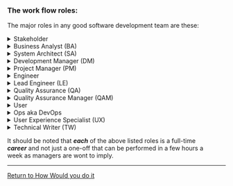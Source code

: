 ### The work flow roles:  

The major roles in any good software development team are these:  

<details>
  <summary>Stakeholder</summary>  
  This is the person that has noted the deficiency in the current  
  environment and is the one to whom the progress of the resulting solution  
  will ultimately be reported to.  
  Why is the stakeholder part of the team? They are the ones that will  
  ultimately "sign off" on the solution and allow it to pass into production  
  as "the answer" to the original deficiency.  
  This person/these people will work with the BA to turn vague "concerns" into  
  proper, single-responsibility-oriented, deficiencies that may be documented  
  in a "request for solution".  
  It's important at this step to understand that the more clearly the noted  
  deficiencies are defined, the quicker the solution will ultimately present  
  itself.  
  Vagueness in deficiency definition will lead to wasted time in development  
  for a myriad of reasons, the least of which will be coding something that  
  doesn't need to be in the system and all the wasted time that goes with that.  
  
</details>  

<details>
  <summary>Business Analyst (BA)</summary>  
  Person whose knowledge encompasses the business view  
  of the organization but can "speak" a little "tech". In short, this  
  person is a business process-oriented individual with little actual  
  engineering acumen but is intimately familiar with "how the business  
  works" and thus understands, at a business level, the impact of the  
  current deficiency and the resulting benefit of an implemented  
  solution.  
  Assists in creating a development dictionary and associated DSL as  
  needed.  

</details>  

<details>
  <summary>System Architect (SA)</summary>  
  The opposite of the BA - this person is well versed in  
  technology but has little knowledge of the details of the business. The  
  primary role of the SA is to translate the business-oriented  
  statement(s) of a deficiency and convert that "business-speak" into  
  technology terms that the rest of the development team may use to  
  implement a solution.  
  A big portion of this job is maintaining a sense of the "Big Picture".  
  It is the job of the SA to determine the impact of any new software  
  on the current system and *guide* the development of the overall system  
  to ensure the use of all new technologies as is appropriate and to  
  ensure a minimum of "technical debt".  
  ***The System Architect does --NOT-- write software!***  
  
  At a minimum, the SA will:  

  - Determine which emerging technologies should be integrated into the  
    current system to continually lower technical debt and ensure that  
    the overall system remains current with technology.  

  - Ensure the Development Managers are made familiar with said new  
    technologies.  

  - Ensures Lead Engineers understand (after appropriate training) the  
    impact of the new technologies and what might be necessary to perform  
    the necessary integration of the new tech into the current system.  
    In short, help the LE's with the implementation details from a  
    *design* point of view and pass approval on the selected  
    implementation from a system impact point of view.  

  - Create a dictionary and associated DSL (Domain Specific Language)  
    with the assistance of the BA such that all deficiency definitions  
    will use a common language so the possibility of misunderstanding is  
    reduced significantly.  

  - Assist in the building of requirements based on the BA-generated  
    functionality item requests/issues/bugs.

  - Assist with the creation of development milestones as metrics for  
    managers to use to gauge progress.  

</details>  

<details>
  <summary>Development Manager (DM)</summary>  
  Person who is familiar with the abilities or lack  
  thereof of personnel attached to a particular project.  
  Serves as the "gatekeeper" for code integration into the code  
  repository based on feedback from the engineers and QA managers.  

  At a minimum, the DM will:  

  - Ensure the availability of training materials in whatever form is most  
    appropriate for the need and ensures that personnel are given time and  
    resources to obtain said training. In other words, the training must  
    not only be available but must be integrated into the day-to-day  
    schedule of the engineers such that training is just "part of the job"  
    as opposed to being some "special" thing that serves as a perceived  
    "interruption" in the on-going solution development process.  
    Training should ***not*** affect the nominal work-life balance, nor  
    should training be an occasional, exceptional "reward" for engineers.  
    Training should be an integral part of the engineer's working day.  

- Serves as the person tasked with leading code reviews and is the final
  arbiter as to the acceptability of reviewed code.  

- Monitor the availability of the code repositories, ensure proper SDLC  
  practices are maintained and control access to said repositories.  

</details>  

<details>
  <summary>Project Manager (PM)</summary>  
  Person whose purpose is to arrange order of  
  precedence for the derived tasks as generated from the  
  requirements/features.  
  This person doesn't need to know who will perform the work, just in what  
  order the work will be performed. This knowledge will come from working  
  with the BA to determine priority based on business needs and,  
  ultimately, the demands of the stake holders.  
  Will work with the DM to match tasks with engineers.  

</details>  

<details>
  <summary>Engineer</summary>  
  The person responsible for creating the software solution if  
  software is indeed part of the solution based on tasks as assigned by the PM.  
  The ***one*** job of the Engineer is to ***Write Excellent Code***  
  *and nothing else!*  

</details>  

<details>
  <summary>Lead Engineer (LE)</summary>  
  This is the "go-to" person when a question concerning a new  
  technology comes up during the development process. Should be well-versed in  
  all new technologies as chosen by the SA but at an implementation level vs  
  an integration level. In other words, the SA choses the new tech based on  
  what it does, the Lead Engineer learns how it does it and therefore how to  
  implement that choice and integrate it into the current system.  
  May or may not be a "Team Lead" in so much as they would be responsible for  
  overseeing the activities of fellow engineers, this role is not such much a  
  role concerned with *management* as it is ***knowledge***.  
  Interfaces with the SA to stay up on selected new technologies as seen from an  
  ***implementation*** viewpoint aka "*how* to make it go" as opposed to "why".  

</details>  

<details>
  <summary>Quality Assurance (QA)</summary>  
  Person responsible for testing the software solution to ensure that  
  it meets the requirements from a user point of view.  
  Much of this role can be performed by automation, however, in the final  
  analysis, it takes a human user to determine of the solution meets the  
  minimum "non-annoyance" metric. The software might do what it needs to but if  
  it annoys the users, it's not an actual "solution".  

</details>  

<details>
  <summary>Quality Assurance Manager (QAM)</summary>  
  Person serving equivalent role to DM but for testers and  
  issue/bug resolution evaluation.  
  Works with the DM to validate status of development progress as to code  
  acceptance/rejection and the "why's" and "wherefores" of rejection should  
  such be necessary.  

</details>  

<details>
  <summary>User</summary>  
  Person who actually uses the software on a day to day basis. This  
  person will have insight into the necessary application flow and how things  
  "should" work. WIll most often be the source of motivation for changes in the  
  current system.  
  Should ***not*** be the source of the desired solution.  

</details>  

<details>
  <summary>Ops aka DevOps</summary>  
  Person responsible for overseeing deployment of the software solution to  
  both a testing/QA environment and to Production.  

</details>  

<details>
  <summary>User Experience Specialist (UX)</summary>  
  User interface specialist. Includes a "copywriter", a person that is  
  responsible for making the user interface more palatable (understandable)  
  to the rest of the universe. This individual will be something of an artist  
  focused on user interfaces (a task which most regular developers suck at).  
  Provides input/feedback from/to users to effect a desired user interface and  
  corresponding flow of the business process said UI is to effect.  
  Provides input for the technical writer such that the documentation for the  
  system is both up-to-date and accurate such that new users have a reliable  
  resource to call upon to learn the business processes via the interface.    

</details>  

<details>
  <summary>Technical Writer (TW)</summary>  
  Technical Writer aka "technical documentation specialist". Person that  
  documents the "how" and "why" of the solution and integrates that  
  information into the current system documentation.  

</details>  

It should be noted that ***each*** of the above listed roles is a full-time  
***career*** and not just a one-off that can be performed in a few hours a  
week as managers are wont to imply.  

<hr>  

[Return to How Would you do it][ReturnToHowWouldIDoIt-Url]  

[ReturnToHowWouldIDoIt-Url]: ./How%20would%20you%20do%20it.md    